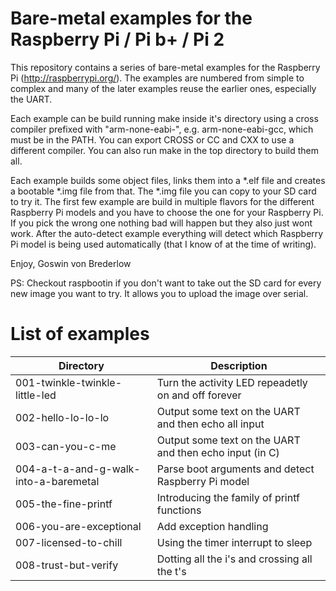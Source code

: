 Bare-metal examples for the Raspberry Pi / Pi b+ / Pi 2
======================================================

This repository contains a series of bare-metal examples for the
Raspberry Pi (http://raspberrypi.org/). The examples are numbered from
simple to complex and many of the later examples reuse the earlier
ones, especially the UART.

Each example can be build running make inside it's directory using a
cross compiler prefixed with "arm-none-eabi-", e.g. arm-none-eabi-gcc,
which must be in the PATH. You can export CROSS or CC and CXX to use a
different compiler. You can also run make in the top directory to
build them all.

Each example builds some object files, links them into a *.elf file
and creates a bootable *.img file from that. The *.img file you can
copy to your SD card to try it. The first few example are build in
multiple flavors for the different Raspberry Pi models and you have
to choose the one for your Raspberry Pi. If you pick the wrong one
nothing bad will happen but they also just wont work. After the
auto-detect example everything will detect which Raspberry Pi model is
being used automatically (that I know of at the time of writing).

Enjoy,
	Goswin von Brederlow

PS: Checkout raspbootin if you don't want to take out the SD card
for every new image you want to try. It allows you to upload the image
over serial.

List of examples
================

| Directory  | Description |
| ---------- | ----------- |
| 001-twinkle-twinkle-little-led | Turn the activity LED repeadetly on and off forever |
| 002-hello-lo-lo-lo | Output some text on the UART and then echo all input |
| 003-can-you-c-me | Output some text on the UART and then echo input (in C) |
| 004-a-t-a-and-g-walk-into-a-baremetal | Parse boot arguments and detect Raspberry Pi model |
| 005-the-fine-printf | Introducing the family of printf functions |
| 006-you-are-exceptional | Add exception handling |
| 007-licensed-to-chill | Using the timer interrupt to sleep |
| 008-trust-but-verify | Dotting all the i's and crossing all the t's |
